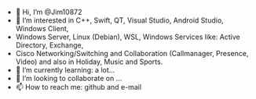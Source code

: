 - 👋 Hi, I’m @Jim10872
- 👀 I’m interested in C++, Swift, QT, Visual Studio, Android Studio, Windows Client,
- Windows Server, Linux (Debian), WSL, Windows Services like: Active Directory, Exchange,
- Cisco Networking/Switching and Collaboration (Callmanager, Presence, Video) and also in Holiday, Music and Sports.
- 🌱 I’m currently learning: a lot...
- 💞️ I’m looking to collaborate on ...
- 📫 How to reach me: github and e-mail

<!---
Jim10872/Jim10872 is a ✨ special ✨ repository because its `README.md` (this file) appears on your GitHub profile.
You can click the Preview link to take a look at your changes.
--->
